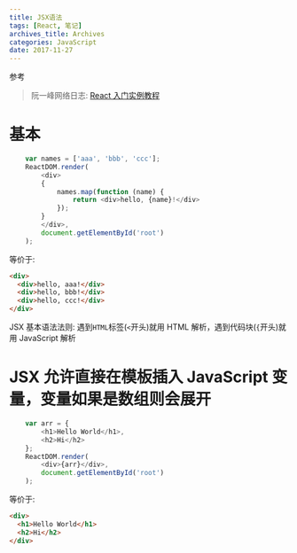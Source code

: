 ```yaml
---
title: JSX语法
tags: [React, 笔记]
archives_title: Archives
categories: JavaScript
date: 2017-11-27
---
```


参考

> 阮一峰网络日志: [React 入门实例教程](http://www.ruanyifeng.com/blog/2015/03/react.html)

# 基本

```javascript
    var names = ['aaa', 'bbb', 'ccc'];
    ReactDOM.render(
        <div>
        {
            names.map(function (name) {
                return <div>hello, {name}!</div>
            });
        }
        </div>,
        document.getElementById('root')
    );
```

等价于:

```html
<div>
  <div>hello, aaa!</div>
  <div>hello, bbb!</div>
  <div>hello, ccc!</div>
</div>
```

JSX 基本语法法则: 遇到`HTML`标签(`<`开头)就用 HTML 解析，遇到代码块(`{`开头)就用 JavaScript 解析

# JSX 允许直接在模板插入 JavaScript 变量，变量如果是数组则会展开

```javascript
    var arr = {
        <h1>Hello World</h1>,
        <h2>Hi</h2>
    };
    ReactDOM.render(
        <div>{arr}</div>,
        document.getElementById('root')
    );
```

等价于:

```html
<div>
  <h1>Hello World</h1>
  <h2>Hi</h2>
</div>
```
